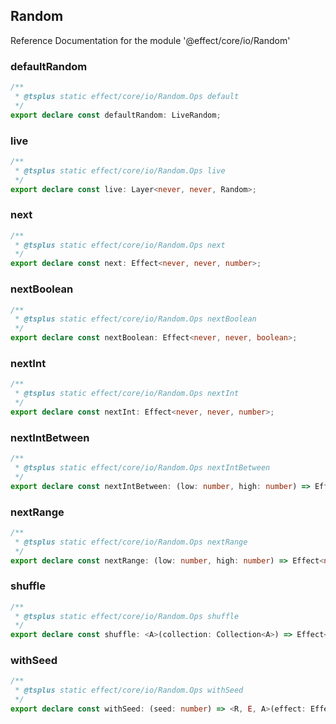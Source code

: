 ## Random

Reference Documentation for the module '@effect/core/io/Random'

### defaultRandom

```ts
/**
 * @tsplus static effect/core/io/Random.Ops default
 */
export declare const defaultRandom: LiveRandom;
```

### live

```ts
/**
 * @tsplus static effect/core/io/Random.Ops live
 */
export declare const live: Layer<never, never, Random>;
```

### next

```ts
/**
 * @tsplus static effect/core/io/Random.Ops next
 */
export declare const next: Effect<never, never, number>;
```

### nextBoolean

```ts
/**
 * @tsplus static effect/core/io/Random.Ops nextBoolean
 */
export declare const nextBoolean: Effect<never, never, boolean>;
```

### nextInt

```ts
/**
 * @tsplus static effect/core/io/Random.Ops nextInt
 */
export declare const nextInt: Effect<never, never, number>;
```

### nextIntBetween

```ts
/**
 * @tsplus static effect/core/io/Random.Ops nextIntBetween
 */
export declare const nextIntBetween: (low: number, high: number) => Effect<never, never, number>;
```

### nextRange

```ts
/**
 * @tsplus static effect/core/io/Random.Ops nextRange
 */
export declare const nextRange: (low: number, high: number) => Effect<never, never, number>;
```

### shuffle

```ts
/**
 * @tsplus static effect/core/io/Random.Ops shuffle
 */
export declare const shuffle: <A>(collection: Collection<A>) => Effect<never, never, Collection<A>>;
```

### withSeed

```ts
/**
 * @tsplus static effect/core/io/Random.Ops withSeed
 */
export declare const withSeed: (seed: number) => <R, E, A>(effect: Effect<R, E, A>) => Effect<R, E, A>;
```

